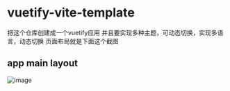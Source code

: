 # vuetify-vite-template
把这个仓库创建成一个vuetify应用
并且要实现多种主题，可动态切换，实现多语言，动态切换
页面布局就是下面这个截图
## app main layout
![image](https://github.com/user-attachments/assets/6ba98147-3dba-4875-ad35-66d96a846388)

